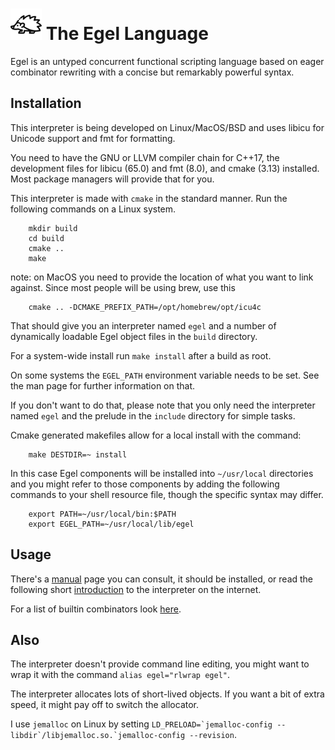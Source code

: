 <img src="contrib/assets/egel-black-white.svg" height="50px"/>  The Egel Language
=================

Egel is an untyped concurrent functional scripting language based on eager
combinator rewriting with a concise but remarkably powerful syntax.

Installation
------------

This interpreter is being developed on Linux/MacOS/BSD and uses libicu for 
Unicode support and fmt for formatting. 

You need to have the GNU or LLVM compiler chain for C++17, the development 
files for libicu (65.0) and fmt (8.0), and cmake (3.13) installed. 
Most package managers will provide that for you.

This interpreter is made with `cmake` in the standard manner. Run
the following commands on a Linux system.

```
    mkdir build
    cd build
    cmake ..
    make
```

note: on MacOS you need to provide the location of what you want
to link against. Since most people will be using brew, use this

```
    cmake .. -DCMAKE_PREFIX_PATH=/opt/homebrew/opt/icu4c
```

That should give you an interpreter named `egel`
and a number of dynamically loadable Egel object files in the
`build` directory.

For a system-wide install run `make install` after a build
as root.

On some systems the `EGEL_PATH` environment variable needs to be set.
See the man page for further information on that.

If you don't want to do that, please note that you only need the interpreter
named `egel` and the prelude in the `include` directory for simple tasks.

Cmake generated makefiles allow for a local install with the command:

```
    make DESTDIR=~ install
```

In this case Egel components will be installed into `~/usr/local` directories
and you might refer to those components by adding the following commands
to your shell resource file, though the specific syntax may differ.

```
    export PATH=~/usr/local/bin:$PATH
    export EGEL_PATH=~/usr/local/lib/egel
```

Usage
-----

There's a [manual](https://egel-lang.github.io/egel.1.html) page you can
consult, it should be installed, or read the following short 
[introduction](http://egel.readthedocs.io/) to the interpreter on
the internet.

For a list of builtin combinators look 
[here](https://github.com/egel-lang/egel-gen/blob/main/combs.md).

Also
----

The interpreter doesn't provide command line editing, you might
want to wrap it with the command `alias egel="rlwrap egel"`.

The interpreter allocates lots of short-lived objects. If you want
a bit of extra speed, it might pay off to switch the allocator.

I use `jemalloc` on Linux by setting
``LD_PRELOAD=`jemalloc-config --libdir`/libjemalloc.so.`jemalloc-config --revision``.

